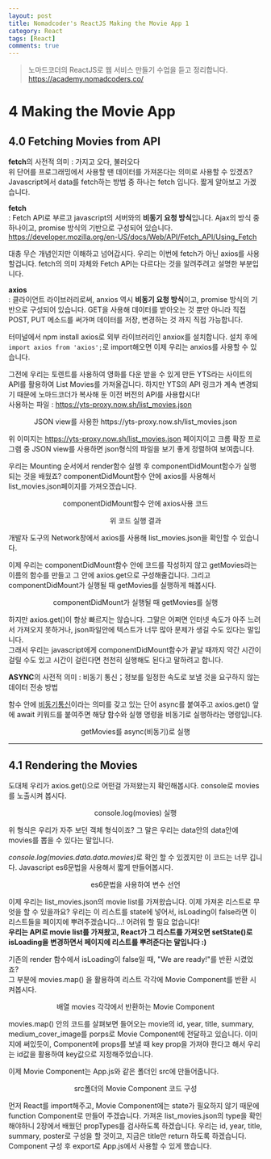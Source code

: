 ```yaml
---
layout: post
title: Nomadcoder's ReactJS Making the Movie App 1
category: React
tags: [React]
comments: true
---
```


> 노마드코더의 ReactJS로 웹 서비스 만들기 수업을 듣고 정리합니다. <https://academy.nomadcoders.co/>

# 4 Making the Movie App

## 4.0 Fetching Movies from API

**fetch**의 사전적 의미 : 가지고 오다, 불러오다  
위 단어를 프로그래밍에서 사용할 땐 데이터를 가져온다는 의미로 사용할 수 있겠죠?  
Javascript에서 data를 fetch하는 방법 중 하나는 fetch 입니다. 짧게 알아보고 가겠습니다.

**fetch**  
  : Fetch API로 부르고 javascript의 서버와의 **비동기 요청 방식**입니다. Ajax의 방식 중 하나이고, promise 방식의 기반으로 구성되어 있습니다.   
  <https://developer.mozilla.org/en-US/docs/Web/API/Fetch_API/Using_Fetch>

대충 무슨 개념인지만 이해하고 넘어갑시다. 우리는 이번에 fetch가 아닌 axios를 사용할겁니다. fetch의 의미 자체와 Fetch API는 다르다는 것을 알려주려고 설명한 부분입니다.

**axios**  
   : 클라이언트 라이브러리로써, anxios 역시 **비동기 요청 방식**이고, promise 방식의 기반으로 구성되어 있습니다. GET을 사용해 데이터를 받아오는 것 뿐만 아니라 직접 POST, PUT 메소드를 써가며 데이터를 저장, 변경하는 것 까지 직접 가능합니다.  

터미널에서 npm install axios로 외부 라이브러리인 anxiox를 설치합니다. 
설치 후에 `import axios from 'axios';`로 import해오면 이제 우리는 anxios를 사용할 수 있습니다.

그전에 우리는 토렌트를 사용하여 영화를 다운 받을 수 있게 만든 YTS라는 사이트의 API를 활용하여 List Movies를 가져올겁니다. 하지만 YTS의 API 링크가 계속 변경되기 때문에 노마드코더가 복사해 둔 이전 버전의 API를 사용합시다!  
사용하는 파일 : https://yts-proxy.now.sh/list_movies.json

<center>
<figure>
<img src="/assets/post-img/react/nomad_react_5-1.jpg" alt="">
<figcaption>JSON view를 사용한 https://yts-proxy.now.sh/list_movies.json</figcaption>
</figure>
</center>

위 이미지는 https://yts-proxy.now.sh/list_movies.json 페이지이고 크롬 확장 프로그램 중 JSON view를 사용하면 json형식의 파일을 보기 좋게 정렬하여 보여줍니다.

우리는 Mounting 순서에서 render함수 실행 후 componentDidMount함수가 실행되는 것을 배웠죠? componentDidMount함수 안에 axios를 사용해서 list_movies.json페이지를 가져오겠습니다.

<center>
<figure>
<img src="/assets/post-img/react/nomad_react_5-2.jpg" alt="">
<figcaption>componentDidMount함수 안에 axios사용 코드</figcaption>
</figure>
</center>

<center>
<figure>
<img src="/assets/post-img/react/nomad_react_5-3.jpg" alt="">
<figcaption>위 코드 실행 결과</figcaption>
</figure>
</center>

개발자 도구의 Network창에서 axios를 사용해 list_movies.json을 확인할 수 있습니다.  

이제 우리는 componentDidMount함수 안에 코드를 작성하지 않고 getMovies라는 이름의 함수를 만들고 그 안에 axios.get으로 구성해줄겁니다. 그리고 componentDidMount가 실행될 때 getMovies를 실행하게 해봅시다.

<center>
<figure>
<img src="/assets/post-img/react/nomad_react_5-4.jpg" alt="">
<figcaption>componentDidMount가 실행될 때 getMovies를 실행</figcaption>
</figure>
</center>

하지만 axios.get()이 항상 빠르지는 않습니다. 그말은 어쩌면 인터넷 속도가 아주 느려서 가져오지 못하거나, json파일안에 텍스트가 너무 많아 문제가 생길 수도 있다는 말입니다.  
그래서 우리는 javascript에게 componentDidMount함수가 끝날 때까지 약간 시간이 걸릴 수도 있고 시간이 걸린다면 천천히 실행해도 된다고 말하려고 합니다.

**ASYNC**의 사전적 의미 : 비동기 통신；정보를 일정한 속도로 보낼 것을 요구하지 않는 데이터 전송 방법  

함수 안에 <u>비동기통신</u>이라는 의미를 갖고 있는 단어 async를 붙여주고 axios.get() 앞에 await 키워드를 붙여주면 해당 함수와 실행 명령을 비동기로 실행하라는 명령입니다.

<center>
<figure>
<img src="/assets/post-img/react/nomad_react_5-5.jpg" alt="">
<figcaption>getMovies를 async(비동기)로 실행</figcaption>
</figure>
</center>

---

## 4.1 Rendering the Movies

도대체 우리가 axios.get()으로 어떤걸 가져왔는지 확인해봅시다. console로 movies를 노출시켜 봅시다.

<center>
<figure>
<img src="/assets/post-img/react/nomad_react_5-6.jpg" alt="">
<figcaption>console.log(movies) 실행</figcaption>
</figure>
</center>

위 형식은 우리가 자주 보던 객체 형식이죠? 그 말은 우리는 data안의 data안에 movies를 뽑을 수 있다는 말입니다.

<i>console.log(movies.data.data.movies)</i>로 확인 할 수 있겠지만 이 코드는 너무 깁니다. Javascript es6문법을 사용해서 짧게 만들어봅시다. 

<center>
<figure>
<img src="/assets/post-img/react/nomad_react_5-7.jpg" alt="">
<figcaption>es6문법을 사용하여 변수 선언</figcaption>
</figure>
</center>

이제 우리는 list_movies.json의 movie list를 가져왔습니다. 이제 가져온 리스트로 무엇을 할 수 있을까요? 우리는 이 리스트를 state에 넣어서, isLoading이 false라면 이 리스트들을 페이지에 뿌려주겠습니다...!
어려워 할 필요 없습니다!  
**우리는 API로 movie list를 가져왔고, React가 그 리스트를 가져오면 setState()로 isLoading을 변경하면서 페이지에 리스트를 뿌려준다는 말입니다 :)**

기존의 render 함수에서 isLoading이 false일 때, "We are ready!"를 반환 시켰었죠?  
그 부분에 movies.map() 을 활용하여 리스트 각각에 Movie Component를 반환 시켜봅시다.

<center>
<figure>
<img src="/assets/post-img/react/nomad_react_5-8.jpg" alt="">
<figcaption>배열 movies 각각에서 반환하는 Movie Component</figcaption>
</figure>
</center>

movies.map() 안의 코드를 살펴보면 들어오는 movie의 id, year, title, summary, medium_cover_image를 porps로 Movie Component에 전달하고 있습니다. 이미지에 써있듯이, Component에 props를 보낼 때 key prop을 가져야 한다고 해서 우리는 id값을 활용하여 key값으로 지정해주었습니다.  

이제 Movie Component는 App.js와 같은 폴더인 src에 만들어줍니다.

<center>
<figure>
<img src="/assets/post-img/react/nomad_react_5-9.jpg" alt="">
<figcaption>src폴더의 Movie Component 코드 구성</figcaption>
</figure>
</center>

먼저 React를 import해주고, Movie Component에는 state가 필요하지 않기 때문에 function Component로 만들어 주겠습니다.
가져온 list_movies.json의 type을 확인해야하니 2장에서 배웠던 propTypes를 검사하도록 하겠습니다. 우리는 id, year, title, summary, poster로 구성을 할 것이고, 지금은 title만 return 하도록 하겠습니다.
Component 구성 후 export로 App.js에서 사용할 수 있게 했습니다.


